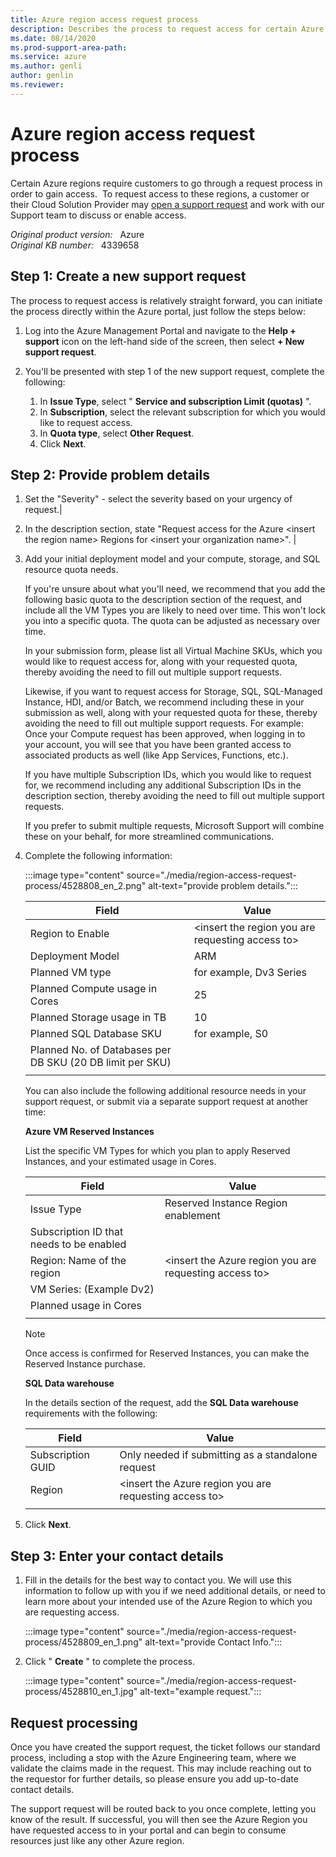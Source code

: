 ```yaml
---
title: Azure region access request process
description: Describes the process to request access for certain Azure regions.
ms.date: 08/14/2020
ms.prod-support-area-path: 
ms.service: azure
ms.author: genli
author: genlin
ms.reviewer: 
---
```

# Azure region access request process  

Certain Azure regions require customers to go through a request process in order to gain access.  To request access to these regions, a customer or their Cloud Solution Provider may [open a support request](https://portal.azure.com/#blade/Microsoft_Azure_Support/HelpAndSupportBlade/newsupportrequest) and work with our Support team to discuss or enable access.

_Original product version:_ &nbsp; Azure  
_Original KB number:_ &nbsp; 4339658

## Step 1: Create a new support request

The process to request access is relatively straight forward, you can initiate the process directly within the Azure portal, just follow the steps below:

1. Log into the Azure Management Portal and navigate to the **Help + support** icon on the left-hand side of the screen, then select **+ New support request**.

2. You'll be presented with step 1 of the new support request, complete the following:

    1. In **Issue Type**, select " **Service and subscription Limit (quotas)** ".  
    2. In **Subscription**, select the relevant subscription for which you would like to request access.
    3. In **Quota type**, select **Other Request**.  
    4. Click **Next**.

## Step 2: Provide problem details

1. Set the "Severity" - select the severity based on your urgency of request.|
2. In the description section, state "Request access for the Azure \<insert the region name> Regions for \<insert your organization name>". |
3. Add your initial deployment model and your compute, storage, and SQL resource quota needs.

    If you're unsure about what you'll need, we recommend that you add the following basic quota to the description section of the request, and include all the VM Types you are likely to need over time. This won't lock you into a specific quota. The quota can be adjusted as necessary over time.

    In your submission form, please list all Virtual Machine SKUs, which you would like to request access for, along with your requested quota, thereby avoiding the need to fill out multiple support requests.

    Likewise, if you want to request access for Storage, SQL, SQL-Managed Instance, HDI, and/or Batch, we recommend including these in your submission as well, along with your requested quota for these, thereby avoiding the need to fill out multiple support requests. For example: Once your Compute request has been approved, when logging in to your account, you will see that you have been granted access to associated products as well (like App Services, Functions, etc.).

    If you have multiple Subscription IDs, which you would like to request for, we recommend including any additional Subscription IDs in the description section, thereby avoiding the need to fill out multiple support requests.

    If you prefer to submit multiple requests, Microsoft Support will combine these on your behalf, for more streamlined communications.
4. Complete the following information:  

    :::image type="content" source="./media/region-access-request-process/4528808_en_2.png" alt-text="provide problem details.":::

    | Field| Value |
    |---|---|
    |Region to Enable| \<insert the region you are requesting access to> |
    | Deployment Model| ARM |
    | Planned VM type| for example, Dv3 Series |
    | Planned Compute usage in Cores|25|
    | Planned Storage usage in TB| 10 |
    | Planned SQL Database SKU| for example, S0 |
    | Planned No. of Databases per DB SKU (20 DB limit per SKU)| |
    |||  

    You can also include the following additional resource needs in your support request, or submit via a separate support request at another time:

    **Azure VM Reserved Instances**  

    List the specific VM Types for which you plan to apply Reserved Instances, and your estimated usage in Cores. 

    | Field| Value |
    |---|---|
    | Issue Type| Reserved Instance Region enablement |
    | Subscription ID that needs to be enabled| |
    | Region: Name of the region| \<insert the Azure region you are requesting access to\> |
    | VM Series: (Example Dv2)| |
    | Planned usage in Cores| |
    |||

    > [!NOTE]
    > Once access is confirmed for Reserved Instances, you can make the Reserved Instance purchase.

     **SQL Data warehouse**  

    In the details section of the request, add the **SQL Data warehouse** requirements with the following: 

    | Field| Value |
    |---|---|
    | Subscription GUID| Only needed if submitting as a standalone request |
    | Region| \<insert the Azure region you are requesting access to> |
    ||

5. Click **Next**.

## Step 3: Enter your contact details

1. Fill in the details for the best way to contact you. We will use this information to follow up with you if we need additional details, or need to learn more about your intended use of the Azure Region to which you are requesting access. 

    :::image type="content" source="./media/region-access-request-process/4528809_en_1.png" alt-text="provide Contact Info.":::

2. Click " **Create** " to complete the process. 

    :::image type="content" source="./media/region-access-request-process/4528810_en_1.jpg" alt-text="example request.":::

## Request processing

Once you have created the support request, the ticket follows our standard process, including a stop with the Azure Engineering team, where we validate the claims made in the request. This may include reaching out to the requestor for further details, so please ensure you add up-to-date contact details.  

The support request will be routed back to you once complete, letting you know of the result. If successful, you will then see the Azure Region you have requested access to in your portal and can begin to consume resources just like any other Azure region.
